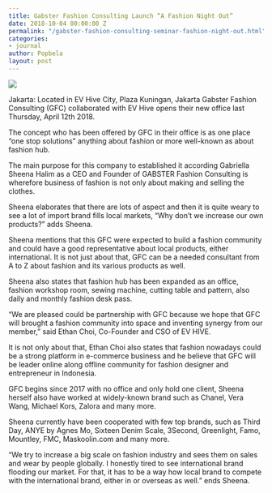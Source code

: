 ```yaml
---
title: Gabster Fashion Consulting Launch “A Fashion Night Out”
date: 2018-10-04 00:00:00 Z
permalink: "/gabster-fashion-consulting-seminar-fashion-night-out.html"
categories:
- journal
author: Popbela
layout: post
---
```


<img src="{{ site.baseurl }}/images/gabster-fashion-consulting-ev-hive-seminar.jpg" class="img-fluid" />

Jakarta: Located in EV Hive City, Plaza Kuningan, Jakarta Gabster Fashion Consulting (GFC) collaborated with EV Hive opens their new office last Thursday, April 12th 2018.

The concept who has been offered by GFC in their office is as one place “one stop solutions” anything about fashion or more well-known as about fashion hub.

The main purpose for this company to established it according Gabriella Sheena Halim as a CEO and Founder of GABSTER Fashion Consulting is wherefore business of fashion is not only about making and selling the clothes.

Sheena elaborates that there are lots of aspect and then it is quite weary to see a lot of import brand fills local markets, “Why don’t we increase our own products?” adds Sheena.

Sheena mentions that this GFC were expected to build a fashion community and could have a good representative about local products, either international. It is not just about that, GFC can be a needed consultant from A to Z about fashion and its various products as well.

Sheena also states that fashion hub has been expanded as an office, fashion workshop room, sewing machine, cutting table and pattern, also daily and monthly fashion desk pass.

“We are pleased could be partnership with GFC because we hope that GFC will brought a fashion community into space and inventing synergy from our member,” said Ethan Choi, Co-Founder and CSO of EV HIVE.

It is not only about that, Ethan Choi also states that fashion nowadays could be a strong platform in e-commerce business and he believe that GFC will be leader online along offline community for fashion designer and entrepreneur in Indonesia.

GFC begins since 2017 with no office and only hold one client, Sheena herself also have worked at widely-known brand such as Chanel, Vera Wang, Michael Kors, Zalora and many more.

Sheena currently have been cooperated with few top brands, such as Third Day, ANYE by Agnes Mo, Sixteen Denim Scale, 3Second, Greenlight, Famo, Mountley, FMC, Maskoolin.com and many more.

“We try to increase a big scale on fashion industry and sees them on sales and wear by people globally. I honestly tired to see international brand flooding our market. For that, it has to be a way how local brand to compete with the international brand, either in or overseas as well.” ends Sheena.
